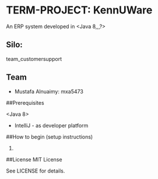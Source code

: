 # TERM-PROJECT: KennUWare

An ERP system developed in <Java 8,,,?> 

## Silo:  
team_customersupport


## Team

- Mustafa Alnuaimy: mxa5473


##Prerequisites

<Java 8>

- IntelliJ - as developer platform


##How to begin (setup instructions)

1. 



##License
MIT License

See LICENSE for details.
